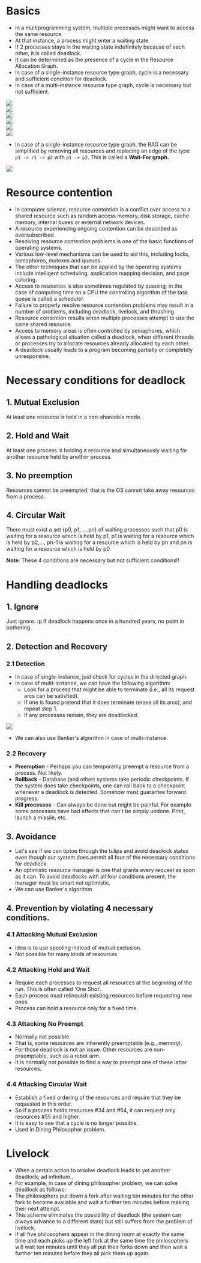 # Basics

- In a multiprogramming system, multiple processes might want to access the same resource.
- At that instance, a process might enter a waiting state.
- If 2 processes stays in the waiting state indefinitely because of each other, it is called deadlock.
- It can be determined as the presence of a cycle in the Resource Allocation Graph.
- In case of a single-instance resource type graph, cycle is a necessary and sufficient condition for deadlock.
- In case of a multi-instance resource type graph, cycle is necessary but not sufficient.

![](assets/RAG-vertices.jpg)  
![](assets/RAG-edges.jpg)  
![](assets/RAG-deadlock.jpg)  
![](assets/RAG-no-deadlock.jpg)  
![](assets/RAG-multi-no-deadlock.jpg)  
![](assets/RAG-multi-deadlock.jpg)  

- In case of a single-instance resource type graph, the RAG can be simplified by removing all resources and replacing an edge of the type `p1 -> r1 -> p2` with `p1 -> p2`. This is called a **Wait-For graph.**

![](assets/wait-for.png)  


# Resource contention

- In computer science, resource contention is a conflict over access to a shared resource such as random access memory, disk storage, cache memory, internal buses or external network devices.
- A resource experiencing ongoing contention can be described as oversubscribed.
- Resolving resource contention problems is one of the basic functions of operating systems.
- Various low-level mechanisms can be used to aid this, including locks, semaphores, mutexes and queues.
- The other techniques that can be applied by the operating systems include intelligent scheduling, application mapping decision, and page coloring.
- Access to resources is also sometimes regulated by queuing; in the case of computing time on a CPU the controlling algorithm of the task queue is called a scheduler.
- Failure to properly resolve resource contention problems may result in a number of problems, including deadlock, livelock, and thrashing.
- Resource contention results when multiple processes attempt to use the same shared resource.
- Access to memory areas is often controlled by semaphores, which allows a pathological situation called a deadlock, when different threads or processes try to allocate resources already allocated by each other.
- A deadlock usually leads to a program becoming partially or completely unresponsive. 

# Necessary conditions for deadlock

## 1. Mutual Exclusion
At least one resource is held in a non-shareable mode.

## 2. Hold and Wait
At least one process is holding a resource and simultaneously waiting for another resource held by another process. 

## 3. No preemption
Resources cannot be preempted; that is the OS cannot take away resources from a process.

## 4. Circular Wait
There must exist a set {p0, p1,.....pn} of waiting processes such that p0 is waiting for a resource which is held by p1, p1 is waiting for a resource which is held by p2,..., pn-1 is waiting for a resource which is held by pn and pn is waiting for a resource which is held by p0.

**Note**: These 4 conditions are necessary but not sufficient conditions!!

# Handling deadlocks

## 1. Ignore
Just ignore. :p
If deadlock happens once in a hundred years, no point in bothering.

## 2. Detection and Recovery

### 2.1 Detection

- In case of single-instance, just check for cycles in the directed graph.
- In case of multi-instance, we can have the following algorithm:
  - Look for a process that might be able to terminate (i.e., all its request arcs can be satisfied).
  - If one is found pretend that it does terminate (erase all its arcs), and repeat step 1.
  - If any processes remain, they are deadlocked.

![](assets/rag.png)  

- We can also use Banker's algorithm in case of multi-instance.

### 2.2 Recovery

- **Preemption** - Perhaps you can temporarily preempt a resource from a process. Not likely.
- **Rollback** - Database (and other) systems take periodic checkpoints. If the system does take checkpoints, one can roll back to a checkpoint whenever a deadlock is detected. Somehow must guarantee forward progress.
- **Kill processes** - Can always be done but might be painful. For example some processes have had effects that can't be simply undone. Print, launch a missile, etc. 

## 3. Avoidance
- Let's see if we can tiptoe through the tulips and avoid deadlock states even though our system does permit all four of the necessary conditions for deadlock.  
- An optimistic resource manager is one that grants every request as soon as it can. To avoid deadlocks with all four conditions present, the manager must be smart not optimistic. 
- We can use Banker's algorithm

## 4. Prevention by violating 4 necessary conditions.

### 4.1 Attacking Mutual Exclusion
- Idea is to use spooling instead of mutual exclusion.
- Not possible for many kinds of resources

### 4.2 Attacking Hold and Wait
- Require each processes to request all resources at the beginning of the run. This is often called 'One Shot'.
- Each process must relinquish existing resources before requesting new ones.
- Process can hold a resource only for a fixed time.

### 4.3 Attacking No Preempt
- Normally not possible.
- That is, some resources are inherently preemptable (e.g., memory).
- For those deadlock is not an issue. Other resources are non-preemptable, such as a robot arm.
- It is normally not possible to find a way to preempt one of these latter resources.

### 4.4 Attacking Circular Wait
- Establish a fixed ordering of the resources and require that they be requested in this order.
- So if a process holds resources #34 and #54, it can request only resources #55 and higher.
- It is easy to see that a cycle is no longer possible.
- Used in Dining Philosopher problem.

# Livelock

- When a certain action to resolve deadlock leads to yet another deadlock; ad infinitum..
- For example, in case of dining philosopher problem, we can solve deadlock as follows:
- The philosophers put down a fork after waiting ten minutes for the other fork to become available and wait a further ten minutes before making their next attempt.
- This scheme eliminates the possibility of deadlock (the system can always advance to a different state) but still suffers from the problem of livelock.
- If all five philosophers appear in the dining room at exactly the same time and each picks up the left fork at the same time the philosophers will wait ten minutes until they all put their forks down and then wait a further ten minutes before they all pick them up again. 